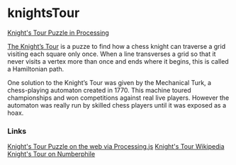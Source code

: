# knightsTour
[Knight's Tour Puzzle in Processing](http://sburgess.us/knight)

[The Knight’s Tour](http://en.wikipedia.org/wiki/Knight%27s_tour "Knight's Tour Wikipedia Page") is a puzze to find how a chess knight can traverse a grid visiting each square only once. When a line transverses a grid so that it never visits a vertex more than once and ends where it begins, this is called a Hamiltonian path.

One solution to the Knight’s Tour was given by the Mechanical Turk, a chess-playing automaton created in 1770. This machine toured championships and won competitions against real live players. However the automaton was really run by skilled chess players until it was exposed as a hoax.

### Links

[Knight's Tour Puzzle on the web via Processing.js](http://sburgess.us/knight)
[Knight's Tour Wikipedia](http://en.wikipedia.org/wiki/Knight%27s_tour "Knight's Tour Wikipedia Page")
[Knight's Tour on Numberphile](https://www.youtube.com/watch?v=ab_dY3dZFHM)
